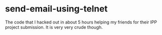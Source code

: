 send-email-using-telnet
=======================

The code that I hacked out in about 5 hours helping my friends for their IPP project submission. It is very very crude though.
